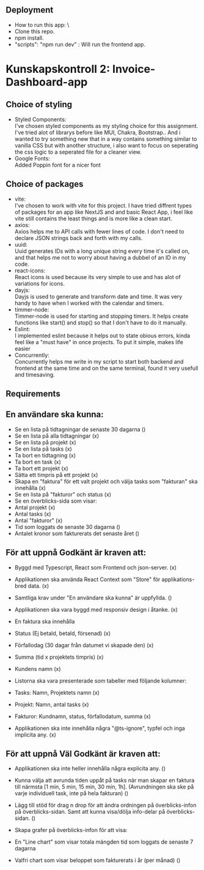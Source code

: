 ## Deployment

-   How to run this app: \
-   Clone this repo.
-   npm install.
-   "scripts":
    "npm run dev" : Will run the frontend app.

# Kunskapskontroll 2: Invoice-Dashboard-app

## Choice of styling

-   Styled Components:\
    I've chosen styled components as my styling choice for this assignment. I've tried alot of librarys before like MUI, Chakra, Bootstrap.. And i wanted to try something new that in a way contains something similar to vanilla CSS but with another structure, i also want to focus on seperating the css logic to a seperated file for a cleaner view.
-   Google Fonts: \
    Added Poppin font for a nicer font

## Choice of packages

-   vite:\
    I've chosen to work with vite for this project. I have tried diffrent types of packages for an app like NextJS and and basic React App, i feel like vite still contains the least things and is more like a clean start.
-   axios:\
    Axios helps me to API calls with fewer lines of code. I don't need to declare JSON strings back and forth with my calls.
-   uuid:\
    Uuid generates IDs with a long unique string every time it's called on, and that helps me not to worry about having a dubbel of an ID in my code.
-   react-icons:\
    React icons is used because its very simple to use and has alot of variations for icons.
-   dayjs:\
    Dayjs is used to generate and transform date and time. It was very handy to have when I worked with the calendar and timers.
-   timmer-node:\
    Timmer-node is used for starting and stopping timers. It helps create functions like start() and stop() so that I don't have to do it manually.
-   Eslint:\
    I implemented eslint because it helps out to state obious errors, kinda feel like a "must have" in once projects. To put it simple, makes life easier
-   Concurrently:\
    Concurrently helps me write in my script to start both backend and frontend at the same time and on the same terminal, found it very usefull and timesaving.

## Requirements

## En användare ska kunna:

-   Se en lista på tidtagningar de senaste 30 dagarna ()
-   Se en lista på alla tidtagningar (x)
-   Se en lista på projekt (x)
-   Se en lista på tasks (x)
-   Ta bort en tidtagning (x)
-   Ta bort en task (x)
-   Ta bort ett projekt (x)
-   Sätta ett timpris på ett projekt (x)
-   Skapa en "faktura" för ett valt projekt och välja tasks som "fakturan" ska innehålla (x)
-   Se en lista på "fakturor" och status (x)
-   Se en överblicks-sida som visar:
-   Antal projekt (x)
-   Antal tasks (x)
-   Antal "fakturor" (x)
-   Tid som loggats de senaste 30 dagarna ()
-   Antalet kronor som fakturerats det senaste året ()

## För att uppnå Godkänt är kraven att:

-   Byggd med Typescript, React som Frontend och json-server. (x)

-   Applikationen ska använda React Context som "Store" för applikations-bred data. (x)

-   Samtliga krav under "En användare ska kunna" är uppfyllda. ()

-   Applikationen ska vara byggd med responsiv design i åtanke.
    (x)

-   En faktura ska innehålla
-   Status (Ej betald, betald, försenad) (x)
-   Förfallodag (30 dagar från datumet vi skapade den) (x)
-   Summa (tid x projektets timpris) (x)
-   Kundens namn (x)

-   Listorna ska vara presenterade som tabeller med följande kolumner:
-   Tasks: Namn, Projektets namn (x)
-   Projekt: Namn, antal tasks (x)
-   Fakturor: Kundnamn, status, förfallodatum, summa (x)
-   Applikationen ska inte innehålla några "@ts-ignore", typfel och inga implicita any. (x)

## För att uppnå Väl Godkänt är kraven att:

-   Applikationen ska inte heller innehålla några explicita any. ()

-   Kunna välja att avrunda tiden uppåt på tasks när man skapar en faktura till närmsta [1 min, 5 min, 15 min, 30 min, 1h].
    (Avrundningen ska ske på varje individuell task, inte på hela fakturan) ()

-   Lägg till stöd för drag n drop för att ändra ordningen på överblicks-infon på överblicks-sidan.
    Samt att kunna visa/dölja info-delar på överblicks-sidan. ()

-   Skapa grafer på överblicks-infon för att visa:
-   En "Line chart" som visar totala mängden tid som loggats de senaste 7 dagarna
-   Valfri chart som visar beloppet som fakturerats i år (per månad) ()
